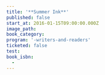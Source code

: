 ```yaml
---
title: '**Summer Ink**'
published: false
start_at: 2016-01-15T09:00:00.000Z
image_path:
book_category:
program: '-writers-and-readers'
ticketed: false
test:
book_isbn:
  -
---
```


